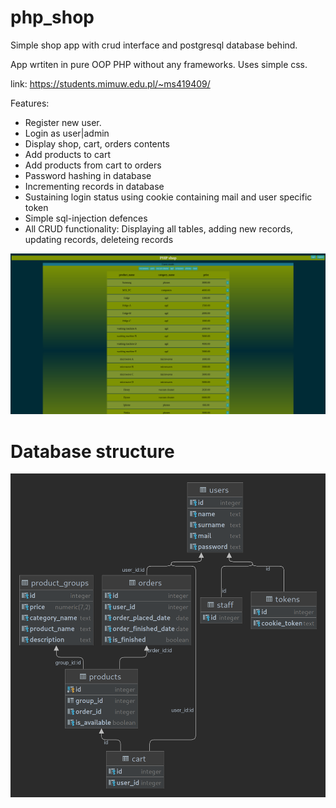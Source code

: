 # php_shop

Simple shop app with crud interface and postgresql database behind.

App wrtiten in pure OOP PHP without any frameworks.
Uses simple css.

link: https://students.mimuw.edu.pl/~ms419409/

Features:
- Register new user.
- Login as user|admin
- Display shop, cart, orders contents
- Add products to cart
- Add products from cart to orders
- Password hashing in database
- Incrementing records in database
- Sustaining login status using cookie containing mail and user specific token
- Simple sql-injection defences
- All CRUD functionality: Displaying all tables, adding new records, updating records, deleteing records

![alt text](front_page.png)

# Database structure

![alt text](shop-diagram.png)
